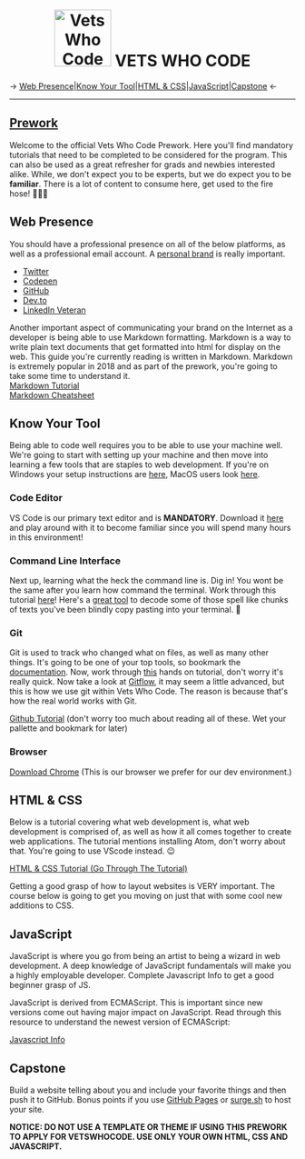 <h1 align="center"><img src="/img/vwc.gif" alt="Vets Who Code" width="100px" /> VETS WHO CODE</h1>

-> [Web Presence](#web-presence)|[Know Your Tool](#command-line)|[HTML & CSS](#html)|[JavaScript](#javascript)|[Capstone](#capstone) <-

---

## [Prework](https://vetswhocode.io)

Welcome to the official Vets Who Code Prework.
Here you'll find mandatory tutorials that need to be completed to be considered for the program.
This can also be used as a great refresher for grads and newbies interested alike.
While, we don't expect you to be experts, but we do expect you to be **familiar**.
There is a lot of content to consume here, get used to the fire hose! 👨🏻‍🚒

<h2 id="web-presence">Web Presence</h2>

You should have a professional presence on all of the below platforms, as well as a professional email account. A [personal brand](http://blog.thefirehoseproject.com/posts/personal-branding-software-developer/) is really important.

- [Twitter](https://twitter.com)
- [Codepen](https://codepen.io)
- [GitHub](https://github.com)
- [Dev.to](https://dev.to/)
- [LinkedIn Veteran](https://linkedinforgood.linkedin.com/programs/veterans/premiumform)

Another important aspect of communicating your brand on the Internet as a developer is being able to use Markdown formatting. Markdown is a way to write plain text documents that get formatted into html for display on the web. This guide you're currently reading is written in Markdown. Markdown is extremely popular in 2018 and as part of the prework, you're going to take some time to understand it. <br />[Markdown Tutorial](https://www.markdowntutorial.com/)  
[Markdown Cheatsheet](https://github.com/adam-p/markdown-here/wiki/Markdown-Cheatsheet)

<h2 id="command-line">Know Your Tool</h2>

Being able to code well requires you to be able to use your machine well. We're going to start with setting up your machine and then move into learning a few tools that are staples to web development. If you're on Windows your setup instructions are [here](https://github.com/Vets-Who-Code/prework/blob/master/Windows-Tooling.md), MacOS users look [here](https://github.com/Vets-Who-Code/prework/blob/master/MacOS-Tooling.md).

### Code Editor

VS Code is our primary text editor and is **MANDATORY**. Download it [here](https://code.visualstudio.com/download) and play around with it to become familiar since you will spend many hours in this environment!

### Command Line Interface

Next up, learning what the heck the command line is. Dig in! You wont be the same after you learn how command the terminal. Work through this tutorial [here](https://tutorial.djangogirls.org/en/intro_to_command_line/)! Here's a [great tool](https://explainshell.com/) to decode some of those spell like chunks of texts you've been blindly copy pasting into your terminal. 🔮

### Git

Git is used to track who changed what on files, as well as many other things. It's going to be one of your top tools, so bookmark the [documentation](https://git-scm.com/doc).  Now, work through [this](https://try.github.io/levels/1/challenges/1) hands on tutorial, don't worry it's really quick. Now take a look at [Gitflow](https://www.atlassian.com/git/tutorials/comparing-workflows/gitflow-workflow), it may seem a little advanced, but this is how we use git within Vets Who Code. The reason is because that's how the real world works with Git.


[Github Tutorial](https://github.com/jlord/git-it-electron#what-to-install) (don't worry too much about reading all of these. Wet your pallette and bookmark for later)

### Browser

[Download Chrome](https://www.google.com/intl/en_ca/chrome/) (This is our browser we prefer for our dev environment.)


<h2 id="html">HTML & CSS</h2>

Below is a tutorial covering what web development is, what web development is comprised of, as well as how it all comes together to create
web applications. The tutorial mentions installing Atom, don't worry about that. You're going to use VScode instead. 😉

[HTML & CSS Tutorial (Go Through The Tutorial)](https://internetingishard.com/html-and-css/)

Getting a good grasp of how to layout websites is VERY important. The course below is going to get you moving on just that with some cool new additions to CSS.

<h2 id="javascript">JavaScript</h2>

JavaScript is where you go from being an artist to being a wizard in web development. A deep knowledge of JavaScript fundamentals will make you a highly employable developer. Complete Javascript Info to get a good beginner grasp of JS.

JavaScript is derived from ECMAScript. This is important since new versions come out having major impact on JavaScript. Read through this resource to understand the newest version of ECMAScript:



[Javascript Info](http://javascript.info/)



<h2 id="capstone">Capstone</h2>

Build a website telling about you and include your favorite things and then push it to GitHub. Bonus points if you use [GitHub Pages](https://pages.github.com/) or [surge.sh](https://surge.sh/) to host your site.

**NOTICE: DO NOT USE A TEMPLATE OR THEME IF USING THIS PREWORK TO APPLY FOR VETSWHOCODE. USE ONLY YOUR OWN HTML, CSS AND JAVASCRIPT.**
